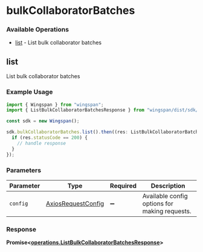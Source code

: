# bulkCollaboratorBatches

### Available Operations

* [list](#list) - List bulk collaborator batches

## list

List bulk collaborator batches

### Example Usage

```typescript
import { Wingspan } from "wingspan";
import { ListBulkCollaboratorBatchesResponse } from "wingspan/dist/sdk/models/operations";

const sdk = new Wingspan();

sdk.bulkCollaboratorBatches.list().then((res: ListBulkCollaboratorBatchesResponse) => {
  if (res.statusCode == 200) {
    // handle response
  }
});
```

### Parameters

| Parameter                                                    | Type                                                         | Required                                                     | Description                                                  |
| ------------------------------------------------------------ | ------------------------------------------------------------ | ------------------------------------------------------------ | ------------------------------------------------------------ |
| `config`                                                     | [AxiosRequestConfig](https://axios-http.com/docs/req_config) | :heavy_minus_sign:                                           | Available config options for making requests.                |


### Response

**Promise<[operations.ListBulkCollaboratorBatchesResponse](../../models/operations/listbulkcollaboratorbatchesresponse.md)>**

